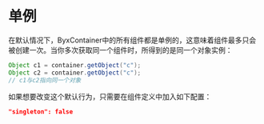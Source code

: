 # 单例

在默认情况下，ByxContainer中的所有组件都是单例的，这意味着组件最多只会被创建一次。当你多次获取同一个组件时，所得到的是同一个对象实例：

```java
Object c1 = container.getObject("c");
Object c2 = container.getObject("c");
// c1与c2指向同一个对象
```

如果想要改变这个默认行为，只需要在组件定义中加入如下配置：

```json
"singleton": false
```